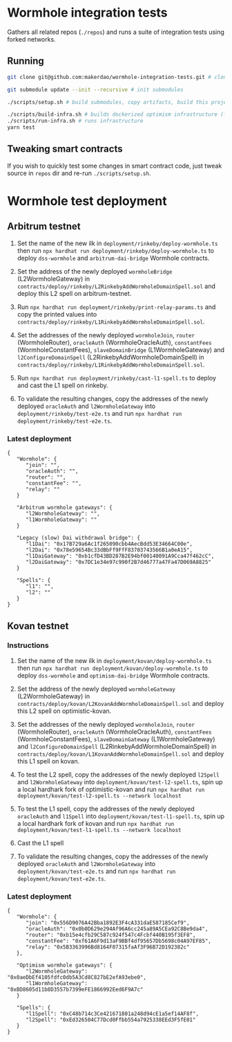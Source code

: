 # Wormhole integration tests

Gathers all related repos (`./repos`) and runs a suite of integration tests using forked networks.

## Running

```sh
git clone git@github.com:makerdao/wormhole-integration-tests.git # clone this repo

git submodule update --init --recursive # init submodules

./scripts/setup.sh # build submodules, copy artifacts, build this project

./scripts/build-infra.sh # builds dockerized optimism infrastructure (l1+l2)
./scripts/run-infra.sh # runs infrastructure
yarn test
```

## Tweaking smart contracts

If you wish to quickly test some changes in smart contract code, just tweak source in `repos` dir and re-run
`./scripts/setup.sh`.

# Wormhole test deployment

## Arbitrum testnet

1. Set the name of the new ilk in `deployment/rinkeby/deploy-wormhole.ts` then run
   `npx hardhat run deployment/rinkeby/deploy-wormhole.ts` to deploy `dss-wormhole` and `arbitrum-dai-bridge` Wormhole
   contracts.

2. Set the address of the newly deployed `wormholeBridge` (L2WormholeGateway) in
   `contracts/deploy/rinkeby/L2RinkebyAddWormholeDomainSpell.sol` and deploy this L2 spell on arbitrum-testnet.

3. Run `npx hardhat run deployment/rinkeby/print-relay-params.ts` and copy the printed values into
   `contracts/deploy/rinkeby/L1RinkebyAddWormholeDomainSpell.sol`.

4. Set the addresses of the newly deployed `wormholeJoin`, `router` (WormholeRouter), `oracleAuth` (WormholeOracleAuth),
   `constantFees` (WormholeConstantFees), `slaveDomainBridge` (L1WormholeGateway) and `l2ConfigureDomainSpell`
   (L2RinkebyAddWormholeDomainSpell) in `contracts/deploy/rinkeby/L1RinkebyAddWormholeDomainSpell.sol`.

5. Run `npx hardhat run deployment/rinkeby/cast-l1-spell.ts` to deploy and cast the L1 spell on rinkeby.

6. To validate the resulting changes, copy the addresses of the newly deployed `oracleAuth` and `l2WormholeGateway` into
   `deployment/rinkeby/test-e2e.ts` and run `npx hardhat run deployment/rinkeby/test-e2e.ts`.

### Latest deployment

```
{
   "Wormhole": {
      "join": "",
      "oracleAuth": "",
      "router": "",
      "constantFee": "",
      "relay": ""
   }

   "Arbitrum wormhole gateways": {
      "l2WormholeGateway": "",
      "l1WormholeGateway": ""
   }

   "Legacy (slow) Dai withdrawal bridge": {
      "l1Dai": "0x17B729a6Ac1f265090cbb4AecBdd53E34664C00e",
      "l2Dai": "0x78e59654Bc33dBbFf9FfF83703743566B1a0eA15",
      "l1DaiGateway": "0xb1cfD43BD287B2E94bf00140091A9Cca47f462cC",
      "l2DaiGateway": "0x7DC1e34e97c990f2B7d46777a47Fa47D069A8825"
   }

   "Spells": {
      "l1": "",
      "l2": ""
   }
}
```

## Kovan testnet

### Instructions

1. Set the name of the new ilk in `deployment/kovan/deploy-wormhole.ts` then run
   `npx hardhat run deployment/kovan/deploy-wormhole.ts` to deploy `dss-wormhole` and `optimism-dai-bridge` Wormhole
   contracts.

2. Set the address of the newly deployed `wormholeGateway` (L2WormholeGateway) in
   `contracts/deploy/kovan/L2KovanAddWormholeDomainSpell.sol` and deploy this L2 spell on optimistic-kovan.

3. Set the addresses of the newly deployed `wormholeJoin`, `router` (WormholeRouter), `oracleAuth` (WormholeOracleAuth),
   `constantFees` (WormholeConstantFees), `slaveDomainGateway` (L1WormholeGateway) and `l2ConfigureDomainSpell`
   (L2RinkebyAddWormholeDomainSpell) in `contracts/deploy/kovan/L1KovanAddWormholeDomainSpell.sol` and deploy this L1
   spell on kovan.

4. To test the L2 spell, copy the addresses of the newly deployed `l2Spell` and `l2WormholeGateway` into
   `deployment/kovan/test-l2-spell.ts`, spin up a local hardhark fork of optimistic-kovan and run
   `npx hardhat run deployment/kovan/test-l2-spell.ts --network localhost`

5. To test the L1 spell, copy the addresses of the newly deployed `oracleAuth` and `l1Spell` into
   `deployment/kovan/test-l1-spell.ts`, spin up a local hardhark fork of kovan and run
   `npx hardhat run deployment/kovan/test-l1-spell.ts --network localhost`

6. Cast the L1 spell

7. To validate the resulting changes, copy the addresses of the newly deployed `oracleAuth` and `l2WormholeGateway` into
   `deployment/kovan/test-e2e.ts` and run `npx hardhat run deployment/kovan/test-e2e.ts`.

### Latest deployment

```
{
   "Wormhole": {
      "join": "0x556D9076A42Bba1892E3F4cA331daE587185Cef9",
      "oracleAuth": "0x0b0D629e294Af96A6cc245a89A5CEa92C8Be9da4",
      "router": "0xb15e4cfb29C587c924f547c4Fcbf440B195f3EF8",
      "constantFee": "0xf61A6F9d13aF9BBf4df95657Db5698c04A97EF85",
      "relay": "0x5B3363996Bd8164F07315faAf3F96B72D192382c"
   },

   "Optimism wormhole gateways": {
      "l2WormholeGateway": "0x0aeDbEf4105fdfc0db5A3Cd8C827bE2efA93ebe0",
      "l1WormholeGateway": "0xBD8605d11b8D3557b7399eFE1866992Eed6F9A7c"
   }

   "Spells": {
      "l1Spell": "0xC48b714c3Ce421671801a248d94cE1a5ef14AF8f",
      "l2Spell": "0xEd326504C77Dcd0Ffbb554a7925338EEd3F5fE01"
   }
}
```
